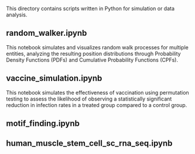 This directory contains scripts written in Python for simulation or data analysis.
## random_walker.ipynb
This notebook simulates and visualizes random walk processes for multiple entities, analyzing the resulting position distributions through Probability Density Functions (PDFs) and Cumulative Probability Functions (CPFs).
## vaccine_simulation.ipynb
This notebook simulates the effectiveness of vaccination using permutation testing to assess the likelihood of observing a statistically significant reduction in infection rates in a treated group compared to a control group.
## motif_finding.ipynb

## human_muscle_stem_cell_sc_rna_seq.ipynb
